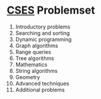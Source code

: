# [CSES](https://cses.fi/problemset/) Problemset 

1. Introductory problems
2. Searching and sorting
3. Dynamic programming
4. Graph algorithms
5. Range queries
6. Tree algorithms
7. Mathematics 
8. String algorithms
9. Geometry
10. Advanced techniques
11. Additional problems